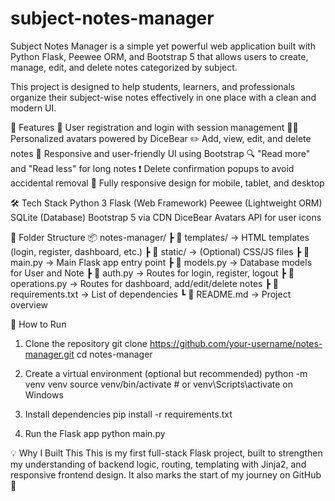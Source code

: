 # subject-notes-manager
Subject Notes Manager is a simple yet powerful web application built with Python Flask, Peewee ORM, and Bootstrap 5 that allows users to create, manage, edit, and delete notes categorized by subject.

This project is designed to help students, learners, and professionals organize their subject-wise notes effectively in one place with a clean and modern UI.

🔧 Features
🔐 User registration and login with session management
🧑‍🎓 Personalized avatars powered by DiceBear
✏️ Add, view, edit, and delete notes
📄 Responsive and user-friendly UI using Bootstrap
🔍 "Read more" and "Read less" for long notes
❗ Delete confirmation popups to avoid accidental removal
📱 Fully responsive design for mobile, tablet, and desktop

🛠️ Tech Stack
Python 3
Flask (Web Framework)
Peewee (Lightweight ORM)
SQLite (Database)
Bootstrap 5 via CDN
DiceBear Avatars API for user icons

📁 Folder Structure
📦 notes-manager/
 ┣ 📁 templates/          → HTML templates (login, register, dashboard, etc.)
 ┣ 📁 static/             → (Optional) CSS/JS files
 ┣ 📄 main.py             → Main Flask app entry point
 ┣ 📄 models.py           → Database models for User and Note
 ┣ 📄 auth.py             → Routes for login, register, logout
 ┣ 📄 operations.py       → Routes for dashboard, add/edit/delete notes
 ┣ 📄 requirements.txt    → List of dependencies
 ┗ 📄 README.md           → Project overview

🚀 How to Run
1. Clone the repository
git clone https://github.com/your-username/notes-manager.git
cd notes-manager

2. Create a virtual environment (optional but recommended)
python -m venv venv
source venv/bin/activate  # or venv\Scripts\activate on Windows

3. Install dependencies
pip install -r requirements.txt

4. Run the Flask app
python main.py

💡 Why I Built This
This is my first full-stack Flask project, built to strengthen my understanding of backend logic, routing, templating with Jinja2, and responsive frontend design. It also marks the start of my journey on GitHub 🚀

